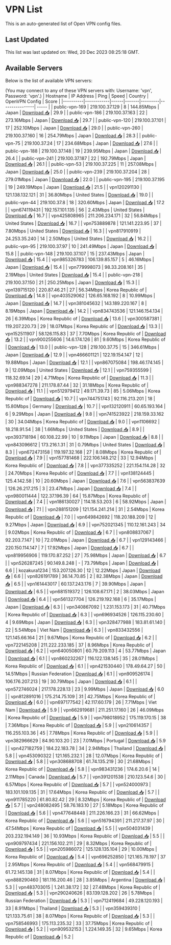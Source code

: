 # VPN List

This is an auto-generated list of Open VPN config files.

## Last Updated

This list was last updated on: Wed, 20 Dec 2023 08:25:18 GMT.

## Available Servers

Below is the list of available VPN servers:

(You may connect to any of these VPN servers with: Username: 'vpn', Password: 'vpn'.)
| Hostname | IP Address | Ping | Speed | Country | OpenVPN Config | Score |
|----------|------------|------|-------|---------|----------------| ----- |
| public-vpn-169 | 219.100.37.129 | 8 | 144.85Mbps | Japan | [Download 📥](./configs/server_0_JP.ovpn) | 29.9 |
| public-vpn-186 | 219.100.37.163 | 22 | 273.16Mbps | Japan | [Download 📥](./configs/server_1_JP.ovpn) | 29.7 |
| public-vpn-120 | 219.100.37.101 | 17 | 252.10Mbps | Japan | [Download 📥](./configs/server_2_JP.ovpn) | 29.0 |
| public-vpn-260 | 219.100.37.160 | 16 | 254.79Mbps | Japan | [Download 📥](./configs/server_3_JP.ovpn) | 28.3 |
| public-vpn-75 | 219.100.37.24 | 17 | 234.68Mbps | Japan | [Download 📥](./configs/server_4_JP.ovpn) | 27.6 |
| public-vpn-188 | 219.100.37.148 | 19 | 239.95Mbps | Japan | [Download 📥](./configs/server_5_JP.ovpn) | 26.4 |
| public-vpn-241 | 219.100.37.187 | 22 | 192.79Mbps | Japan | [Download 📥](./configs/server_6_JP.ovpn) | 26.1 |
| public-vpn-53 | 219.100.37.225 | 11 | 257.08Mbps | Japan | [Download 📥](./configs/server_7_JP.ovpn) | 25.0 |
| public-vpn-239 | 219.100.37.204 | 28 | 279.01Mbps | Japan | [Download 📥](./configs/server_8_JP.ovpn) | 22.0 |
| public-vpn-195 | 219.100.37.195 | 19 | 249.19Mbps | Japan | [Download 📥](./configs/server_9_JP.ovpn) | 21.5 |
| vpn120291130 | 121.138.132.121 | 31 | 36.80Mbps | United States | [Download 📥](./configs/server_10_US.ovpn) | 19.0 |
| public-vpn-44 | 219.100.37.8 | 18 | 320.60Mbps | Japan | [Download 📥](./configs/server_11_JP.ovpn) | 17.2 |
| vpn674119431 | 192.157.101.135 | 56 | 2.43Mbps | United States | [Download 📥](./configs/server_12_US.ovpn) | 16.7 |
| vpn425808965 | 211.206.234.171 | 32 | 56.84Mbps | United States | [Download 📥](./configs/server_13_US.ovpn) | 16.7 |
| vpn753889878 | 121.141.223.95 | 37 | 7.80Mbps | United States | [Download 📥](./configs/server_14_US.ovpn) | 16.3 |
| vpn817910919 | 24.253.35.240 | 14 | 2.50Mbps | United States | [Download 📥](./configs/server_15_US.ovpn) | 16.2 |
| public-vpn-95 | 219.100.37.97 | 10 | 241.49Mbps | Japan | [Download 📥](./configs/server_16_JP.ovpn) | 15.8 |
| public-vpn-148 | 219.100.37.107 | 15 | 237.43Mbps | Japan | [Download 📥](./configs/server_17_JP.ovpn) | 15.4 |
| vpn985326783 | 106.139.85.157 | 5 | 46.16Mbps | Japan | [Download 📥](./configs/server_18_JP.ovpn) | 15.4 |
| vpn779998073 | 98.33.208.161 | 35 | 2.19Mbps | United States | [Download 📥](./configs/server_19_US.ovpn) | 15.4 |
| public-vpn-218 | 219.100.37.150 | 21 | 250.25Mbps | Japan | [Download 📥](./configs/server_20_JP.ovpn) | 15.3 |
| vpn139715120 | 220.87.46.21 | 27 | 56.34Mbps | Korea Republic of | [Download 📥](./configs/server_21_KR.ovpn) | 14.8 |
| vpn403529062 | 126.65.168.192 | 8 | 10.99Mbps | Japan | [Download 📥](./configs/server_22_JP.ovpn) | 14.7 |
| vpn381045632 | 143.189.220.167 | 8 | 8.19Mbps | Japan | [Download 📥](./configs/server_23_JP.ovpn) | 14.2 |
| vpn834743536 | 121.146.154.134 | 26 | 6.39Mbps | Korea Republic of | [Download 📥](./configs/server_24_KR.ovpn) | 13.6 |
| vpn300587381 | 119.207.220.73 | 29 | 18.07Mbps | Korea Republic of | [Download 📥](./configs/server_25_KR.ovpn) | 13.3 |
| vpn152511907 | 58.126.115.83 | 37 | 7.70Mbps | Korea Republic of | [Download 📥](./configs/server_26_KR.ovpn) | 13.2 |
| vpn900255606 | 14.6.174.126 | 81 | 9.60Mbps | Korea Republic of | [Download 📥](./configs/server_27_KR.ovpn) | 13.0 |
| public-vpn-128 | 219.100.37.75 | 15 | 346.61Mbps | Japan | [Download 📥](./configs/server_28_JP.ovpn) | 12.9 |
| vpn466601121 | 122.19.154.147 | 12 | 19.88Mbps | Japan | [Download 📥](./configs/server_29_JP.ovpn) | 12.1 |
| vpn867075084 | 198.46.174.145 | 9 | 12.09Mbps | United States | [Download 📥](./configs/server_30_US.ovpn) | 12.1 |
| vpn759355599 | 118.32.69.14 | 29 | 4.71Mbps | Korea Republic of | [Download 📥](./configs/server_31_KR.ovpn) | 11.3 |
| vpn988347278 | 211.178.87.44 | 32 | 31.18Mbps | Korea Republic of | [Download 📥](./configs/server_32_KR.ovpn) | 11.1 |
| vpn512979412 | 49.171.39.73 | 85 | 5.06Mbps | Korea Republic of | [Download 📥](./configs/server_33_KR.ovpn) | 10.7 |
| vpn744751743 | 92.116.213.201 | 18 | 15.80Mbps | Germany | [Download 📥](./configs/server_34_DE.ovpn) | 10.7 |
| vpn132120911 | 60.65.193.164 | 6 | 9.29Mbps | Japan | [Download 📥](./configs/server_35_JP.ovpn) | 9.8 |
| vpn741523922 | 218.159.33.162 | 30 | 34.04Mbps | Korea Republic of | [Download 📥](./configs/server_36_KR.ovpn) | 9.0 |
| vpn1106692 | 18.218.91.54 | 38 | 1.66Mbps | United States | [Download 📥](./configs/server_37_US.ovpn) | 8.9 |
| vpn393718194 | 60.108.22.99 | 10 | 9.11Mbps | Japan | [Download 📥](./configs/server_38_JP.ovpn) | 8.8 |
| vpn843096612 | 173.216.1.31 | 31 | 0.79Mbps | United States | [Download 📥](./configs/server_39_US.ovpn) | 8.3 |
| vpn672473158 | 119.197.32.168 | 27 | 8.08Mbps | Korea Republic of | [Download 📥](./configs/server_40_KR.ovpn) | 7.9 |
| vpn157781468 | 222.106.148.212 | 33 | 12.94Mbps | Korea Republic of | [Download 📥](./configs/server_41_KR.ovpn) | 7.8 |
| vpn377335252 | 221.154.114.28 | 32 | 24.70Mbps | Korea Republic of | [Download 📥](./configs/server_42_KR.ovpn) | 7.7 |
| vpn138124445 | 125.4.142.58 | 10 | 20.60Mbps | Japan | [Download 📥](./configs/server_43_JP.ovpn) | 7.6 |
| vpn563837639 | 126.26.217.215 | 3 | 23.47Mbps | Japan | [Download 📥](./configs/server_44_JP.ovpn) | 7.4 |
| vpn980011444 | 122.37.196.39 | 64 | 15.87Mbps | Korea Republic of | [Download 📥](./configs/server_45_KR.ovpn) | 7.4 |
| vpn186130027 | 114.18.53.203 | 6 | 58.92Mbps | Japan | [Download 📥](./configs/server_46_JP.ovpn) | 7.1 |
| vpn288151209 | 121.154.241.214 | 31 | 2.54Mbps | Korea Republic of | [Download 📥](./configs/server_47_KR.ovpn) | 7.0 |
| vpn649842692 | 118.20.188.209 | 12 | 9.27Mbps | Japan | [Download 📥](./configs/server_48_JP.ovpn) | 6.9 |
| vpn752021345 | 110.12.161.243 | 34 | 9.02Mbps | Korea Republic of | [Download 📥](./configs/server_49_KR.ovpn) | 6.7 |
| vpn808837067 | 92.203.7.147 | 10 | 72.01Mbps | Japan | [Download 📥](./configs/server_50_JP.ovpn) | 6.7 |
| vpn129143466 | 220.150.114.147 | 7 | 17.92Mbps | Japan | [Download 📥](./configs/server_51_JP.ovpn) | 6.7 |
| vpn819956906 | 119.170.87.252 | 27 | 75.98Mbps | Japan | [Download 📥](./configs/server_52_JP.ovpn) | 6.7 |
| vpn526287245 | 90.149.8.248 | - | 73.79Mbps | Japan | [Download 📥](./configs/server_53_JP.ovpn) | 6.6 |
| kozakura1234 | 153.207.126.30 | 12 | 12.22Mbps | Japan | [Download 📥](./configs/server_54_JP.ovpn) | 6.6 |
| vpn826191789 | 36.14.70.85 | 2 | 82.38Mbps | Japan | [Download 📥](./configs/server_55_JP.ovpn) | 6.5 |
| vpn161443017 | 60.137.243.176 | 7 | 39.90Mbps | Japan | [Download 📥](./configs/server_56_JP.ovpn) | 6.5 |
| vpn681519372 | 126.108.67.171 | 2 | 38.03Mbps | Japan | [Download 📥](./configs/server_57_JP.ovpn) | 6.4 |
| vpn561327704 | 126.219.192.168 | 6 | 35.17Mbps | Japan | [Download 📥](./configs/server_58_JP.ovpn) | 6.3 |
| vpn340867092 | 1.231.153.173 | 31 | 40.71Mbps | Korea Republic of | [Download 📥](./configs/server_59_KR.ovpn) | 6.3 |
| vpn696934526 | 126.115.230.60 | 4 | 9.69Mbps | Japan | [Download 📥](./configs/server_60_JP.ovpn) | 6.3 |
| vpn328477988 | 183.81.61.140 | 22 | 5.54Mbps | Viet Nam | [Download 📥](./configs/server_61_VN.ovpn) | 6.3 |
| vpn833432556 | 121.145.66.164 | 21 | 9.67Mbps | Korea Republic of | [Download 📥](./configs/server_62_KR.ovpn) | 6.2 |
| vpn722145208 | 211.222.233.185 | 37 | 8.96Mbps | Korea Republic of | [Download 📥](./configs/server_63_KR.ovpn) | 6.2 |
| vpn640050801 | 60.79.209.113 | 4 | 53.77Mbps | Japan | [Download 📥](./configs/server_64_JP.ovpn) | 6.1 |
| vpn860232267 | 116.122.138.145 | 35 | 28.01Mbps | Korea Republic of | [Download 📥](./configs/server_65_KR.ovpn) | 6.1 |
| vpn421530440 | 178.49.64.27 | 50 | 14.51Mbps | Russian Federation | [Download 📥](./configs/server_66_RU.ovpn) | 6.1 |
| vpn909526174 | 106.176.207.213 | 19 | 30.79Mbps | Japan | [Download 📥](./configs/server_67_JP.ovpn) | 6.1 |
| vpn572746024 | 217.178.228.13 | 23 | 9.99Mbps | Japan | [Download 📥](./configs/server_68_JP.ovpn) | 6.0 |
| vpn812891016 | 175.214.75.109 | 31 | 42.75Mbps | Korea Republic of | [Download 📥](./configs/server_69_KR.ovpn) | 6.0 |
| vpn697177542 | 42.117.60.179 | 26 | 7.71Mbps | Viet Nam | [Download 📥](./configs/server_70_VN.ovpn) | 5.9 |
| vpn662919681 | 211.251.17.160 | 26 | 46.09Mbps | Korea Republic of | [Download 📥](./configs/server_71_KR.ovpn) | 5.9 |
| vpn798018952 | 175.119.170.15 | 38 | 7.36Mbps | Korea Republic of | [Download 📥](./configs/server_72_KR.ovpn) | 5.9 |
| vpn210614357 | 116.255.103.36 | 45 | 7.78Mbps | Korea Republic of | [Download 📥](./configs/server_73_KR.ovpn) | 5.9 |
| vpn382966629 | 84.90.103.20 | 23 | 7.01Mbps | Portugal | [Download 📥](./configs/server_74_PT.ovpn) | 5.9 |
| vpn427182759 | 184.22.183.78 | 34 | 2.94Mbps | Thailand | [Download 📥](./configs/server_75_TH.ovpn) | 5.8 |
| vpn453090322 | 121.165.232.1 | 28 | 12.07Mbps | Korea Republic of | [Download 📥](./configs/server_76_KR.ovpn) | 5.8 |
| vpn308688708 | 61.74.135.219 | 30 | 21.68Mbps | Korea Republic of | [Download 📥](./configs/server_77_KR.ovpn) | 5.8 |
| vpn983431236 | 174.6.20.6 | 14 | 2.11Mbps | Canada | [Download 📥](./configs/server_78_CA.ovpn) | 5.7 |
| vpn391201538 | 210.123.54.6 | 30 | 6.57Mbps | Korea Republic of | [Download 📥](./configs/server_79_KR.ovpn) | 5.7 |
| vpn524000973 | 183.101.109.135 | 31 | 17.64Mbps | Korea Republic of | [Download 📥](./configs/server_80_KR.ovpn) | 5.7 |
| vpn911785220 | 61.80.82.42 | 29 | 8.32Mbps | Korea Republic of | [Download 📥](./configs/server_81_KR.ovpn) | 5.7 |
| vpn248082495 | 58.76.183.10 | 27 | 5.18Mbps | Korea Republic of | [Download 📥](./configs/server_82_KR.ovpn) | 5.6 |
| vpn477648448 | 211.226.166.23 | 31 | 66.62Mbps | Korea Republic of | [Download 📥](./configs/server_83_KR.ovpn) | 5.6 |
| vpn516794391 | 211.217.37.97 | 30 | 47.54Mbps | Korea Republic of | [Download 📥](./configs/server_84_KR.ovpn) | 5.5 |
| vpn504031439 | 203.232.194.149 | 36 | 10.93Mbps | Korea Republic of | [Download 📥](./configs/server_85_KR.ovpn) | 5.5 |
| vpn909797434 | 221.156.102.211 | 29 | 8.32Mbps | Korea Republic of | [Download 📥](./configs/server_86_KR.ovpn) | 5.5 |
| vpn205986072 | 125.128.135.104 | 29 | 10.00Mbps | Korea Republic of | [Download 📥](./configs/server_87_KR.ovpn) | 5.4 |
| vpn696252850 | 121.165.78.197 | 37 | 2.95Mbps | Korea Republic of | [Download 📥](./configs/server_88_KR.ovpn) | 5.4 |
| vpn568479915 | 61.72.145.138 | 31 | 8.07Mbps | Korea Republic of | [Download 📥](./configs/server_89_KR.ovpn) | 5.4 |
| vpn888290460 | 181.116.200.46 | 28 | 3.85Mbps | Argentina | [Download 📥](./configs/server_90_AR.ovpn) | 5.3 |
| vpn483703015 | 1.241.38.172 | 32 | 27.48Mbps | Korea Republic of | [Download 📥](./configs/server_91_KR.ovpn) | 5.3 |
| vpn290240626 | 83.139.128.202 | 26 | 5.78Mbps | Russian Federation | [Download 📥](./configs/server_92_RU.ovpn) | 5.3 |
| vpn712419684 | 49.228.120.193 | 33 | 8.91Mbps | Thailand | [Download 📥](./configs/server_93_TH.ovpn) | 5.3 |
| vpn359439310 | 121.133.75.61 | 38 | 8.07Mbps | Korea Republic of | [Download 📥](./configs/server_94_KR.ovpn) | 5.3 |
| vpn758546993 | 175.113.235.32 | 33 | 37.75Mbps | Korea Republic of | [Download 📥](./configs/server_95_KR.ovpn) | 5.2 |
| vpn909532153 | 1.224.149.35 | 32 | 9.65Mbps | Korea Republic of | [Download 📥](./configs/server_96_KR.ovpn) | 5.2 |
